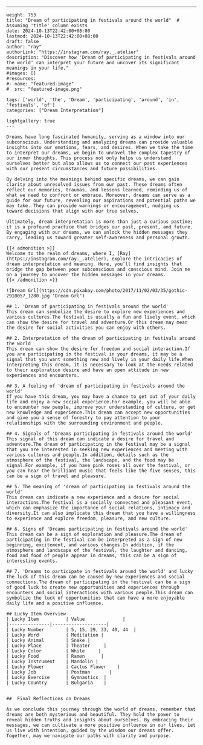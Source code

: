---
    weight: 753
    title: "Dream of participating in festivals around the world"  # Assuming 'title' column exists
    date: 2024-10-13T22:42:00+08:00
    lastmod: 2024-10-13T22:42:00+08:00
    draft: false
    author: "ray"
    authorLink: "https://instagram.com/ray._.atelier"
    description: "Discover how 'Dream of participating in festivals around the world' can interpret your future and uncover its significant meanings in your life."
    #images: []
    #resources:
    #- name: "featured-image"
    #  src: "featured-image.png"
    
    tags: ['world', 'the', 'Dream', 'participating', 'around', 'in', 'festivals', 'of']
    categories: ["Dream Interpretation"]
    
    lightgallery: true
    ---
    
    Dreams have long fascinated humanity, serving as a window into our subconscious. Understanding and analyzing dreams can provide valuable insights into our emotions, fears, and desires. When we take the time to interpret our dreams, we begin to unravel the complex tapestry of our inner thoughts. This process not only helps us understand ourselves better but also allows us to connect our past experiences with our present circumstances and future possibilities.
    
    By delving into the meanings behind specific dreams, we can gain clarity about unresolved issues from our past. These dreams often reflect our memories, traumas, and lessons learned, reminding us of what we need to confront or embrace. Moreover, dreams can serve as a guide for our future, revealing our aspirations and potential paths we may take. They can provide warnings or encouragement, nudging us toward decisions that align with our true selves.
    
    Ultimately, dream interpretation is more than just a curious pastime; it is a profound practice that bridges our past, present, and future. By engaging with our dreams, we can unlock the hidden messages they carry, leading us toward greater self-awareness and personal growth.
    
    {{< admonition >}}
    Welcome to the realm of dreams, where I, [Ray](https://instagram.com/ray._.atelier), explore the intricacies of dream interpretation and meaning. Here, you’ll find insights that bridge the gap between your subconscious and conscious mind. Join me on a journey to uncover the hidden messages in your dreams.
    {{< /admonition >}}
    
    ![Dream Grl](https://cdn.pixabay.com/photo/2017/11/02/03/35/gothic-2910057_1280.jpg "Dream Grl")
    
    ## 1. 'Dream of participating in festivals around the world'
    This dream can symbolize the desire to explore new experiences and various cultures.The festival is usually a fun and lively event, which can show the desire for travel and adventure.Or this dream may mean the desire for social activities you can enjoy with others.
    
    ## 2. Interpretation of the dream of participating in festivals around the world
    This dream can show the desire for freedom and social interaction.If you are participating in the festival in your dreams, it may be a signal that you want something new and lively in your daily life.When interpreting this dream, it is necessary to look at the needs related to their exploration desire and have an open attitude in new experiences and encounters.
    
    ## 3. A feeling of 'dream of participating in festivals around the world'
    If you have this dream, you may have a chance to get out of your daily life and enjoy a new social experience.For example, you will be able to encounter new people, improve your understanding of culture, or get new knowledge and experience.This dream can accept new opportunities and give you a sense of forestry to pay attention to your relationships with the surrounding environment and people.
    
    ## 4. Signals of 'Dreams participating in festivals around the world'
    This signal of this dream can indicate a desire for travel and adventure.The dream of participating in the festival may be a signal that you are interested in seeking new experiences and meeting with various cultures and people.In addition, details such as the atmosphere of the festival, the landscape, and the food may be signal.For example, if you have pink roses all over the festival, or you can hear the brilliant music that feels like the five senses, this can be a sign of travel and pleasure.
    
    ## 5. The meaning of 'dream of participating in festivals around the world'
    This dream can indicate a new experience and a desire for social interactions.The festival is a socially connected and pleasant event, which can emphasize the importance of social relations, intimacy and diversity.It can also implicate this dream that you have a willingness to experience and explore freedom, pleasure, and new culture.
    
    ## 6. Signs of 'Dreams participating in festivals around the world'
    This dream can be a sign of exploration and pleasure.The dream of participating in the festival can be interpreted as a sign of new beginning, excitement, and various changes.In addition, if the atmosphere and landscape of the festival, the laughter and dancing, food and food of people appear in dreams, this can be a sign of interesting events.
    
    ## 7. 'Dreams to participate in festivals around the world' and lucky
    The luck of this dream can be caused by new experiences and social connections.The dream of participating in the festival can be a sign of good luck to create new opportunities and experiences through encounters and social interactions with various people.This dream can symbolize the luck of opportunities that can have a more enjoyable daily life and a positive influence.
    
    ## Lucky Item Overview
    | Lucky Item          | Value              |
    |---------------|--------------------|
    | Lucky Number        | 5, 15, 29, 33, 40, 44  |
    | Lucky Word          | Meditation |
    | Lucky Animal        | Snake |
    | Lucky Place         | Theater     |
    | Lucky Color         | White     |
    | Lucky Food          | Ramen      |
    | Lucky Instrument    | Mandolin |
    | Lucky Flower        | Cactus Flower    |
    | Lucky Job           | Postman       |
    | Lucky Exercise      | Gymnastics  |
    | Lucky Country       | Bulgaria    |
    
    
    ##  Final Reflections on Dreams
    
    As we conclude this journey through the world of dreams, remember that dreams are both mysterious and beautiful. They hold the power to reveal hidden truths and insights about ourselves. By embracing their messages, we can cultivate a more positive influence in our lives. Let us live with intention, guided by the wisdom our dreams offer. Together, may we navigate our paths with clarity and purpose.
    